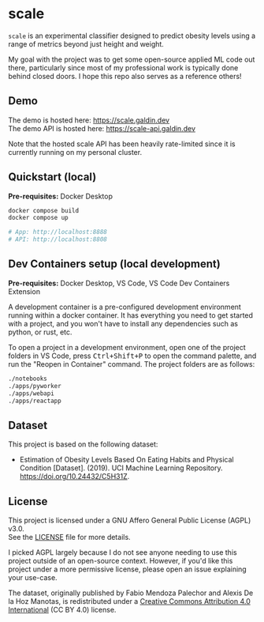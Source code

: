 # scale

`scale` is an experimental classifier designed to predict obesity levels using a range of metrics beyond just height and weight.

My goal with the project was to get some open-source applied ML code out there, particularly since most of my professional work is typically done behind closed doors. I hope this repo also serves as a reference others!  

## Demo

The demo is hosted here: https://scale.galdin.dev   
The demo API is hosted here: https://scale-api.galdin.dev

Note that the hosted scale API has been heavily rate-limited since it is currently running on my personal cluster.

## Quickstart (local)

**Pre-requisites:** Docker Desktop

```sh
docker compose build
docker compose up

# App: http://localhost:8888
# API: http://localhost:8808
```

## Dev Containers setup (local development)

**Pre-requisites:** Docker Desktop, VS Code, VS Code Dev Containers Extension

A development container is a pre-configured development environment running within a docker container. It has everything you need to get started with a project, and you won't have to install any dependencies such as python, or rust, etc. 

To open a project in a development environment, open one of the project folders in VS Code, press <kbd>Ctrl+Shift+P</kbd> to open the command palette, and run the "Reopen in Container" command. The project folders are as follows:

```sh
./notebooks
./apps/pyworker
./apps/webapi
./apps/reactapp
```


## Dataset

This project is based on the following dataset:

* Estimation of Obesity Levels Based On Eating Habits and Physical Condition  [Dataset]. (2019). UCI Machine Learning Repository. https://doi.org/10.24432/C5H31Z.



## License

This project is licensed under a GNU Affero General Public License (AGPL) v3.0.   
See the [LICENSE](./LICENSE) file for more details.

I picked AGPL largely because I do not see anyone needing to use this project outside of an open-source context. However, if you'd like this project under a more permissive license, please open an issue explaining your use-case.

The dataset, originally published by Fabio Mendoza Palechor and Alexis De la Hoz Manotas, is redistributed under a  [Creative Commons Attribution 4.0 International](https://creativecommons.org/licenses/by/4.0/legalcode) (CC BY 4.0) license.
